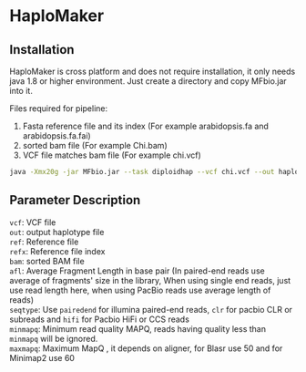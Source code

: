 # HaploMaker

## Installation

HaploMaker is cross platform and does not require installation, it only needs java 1.8 or higher environment. Just create a directory and copy MFbio.jar into it.

Files required for pipeline:
1) Fasta reference file and its index (For example arabidopsis.fa and arabidopsis.fa.fai)
2) sorted bam file (For example Chi.bam)
3) VCF file matches bam file (For example chi.vcf)

```bash
java -Xmx20g -jar MFbio.jar --task diploidhap --vcf chi.vcf --out haplotypes.hap --afl 400 --seqtype pairedend --minmapq 10 --maxmapq 50 --ref arabidopsis.fa --refx arabidopsis.fa.fai --bam Chi.bam > out.log
```

## Parameter Description

`vcf`: VCF file</br>
`out`: output haplotype file</br>
`ref`: Reference file</br>
`refx`: Reference file index</br> 
`bam`: sorted BAM file</br>
`afl`: Average Fragment Length in base pair (In paired-end reads use average of fragments' size in the library, When using single end reads, just use read length here, when using PacBio reads use average length of reads)</br>
`seqtype`: Use `pairedend` for illumina paired-end reads, `clr` for pacbio CLR or subreads and `hifi` for Pacbio HiFi or CCS reads</br>
`minmapq`: Minimum read quality MAPQ, reads having quality less than `minmapq` will be ignored.</br>
`maxmapq`: Maximum MapQ , it depends on aligner, for Blasr use 50 and for Minimap2 use 60</br>


